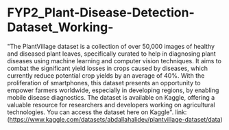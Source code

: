 # FYP2_Plant-Disease-Detection-Dataset_Working-
"The PlantVillage dataset is a collection of over 50,000 images of healthy and diseased plant leaves, specifically curated to help in diagnosing plant diseases using machine learning and computer vision techniques. It aims to combat the significant yield losses in crops caused by diseases, which currently reduce potential crop yields by an average of 40%. With the proliferation of smartphones, this dataset presents an opportunity to empower farmers worldwide, especially in developing regions, by enabling mobile disease diagnostics. The dataset is available on Kaggle, offering a valuable resource for researchers and developers working on agricultural technologies. You can access the dataset here on Kaggle".
link:(https://www.kaggle.com/datasets/abdallahalidev/plantvillage-dataset/data)
